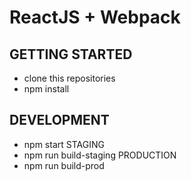 # ReactJS + Webpack

## GETTING STARTED

-   clone this repositories
-   npm install

## DEVELOPMENT

-   npm start STAGING
-   npm run build-staging PRODUCTION
-   npm run build-prod
